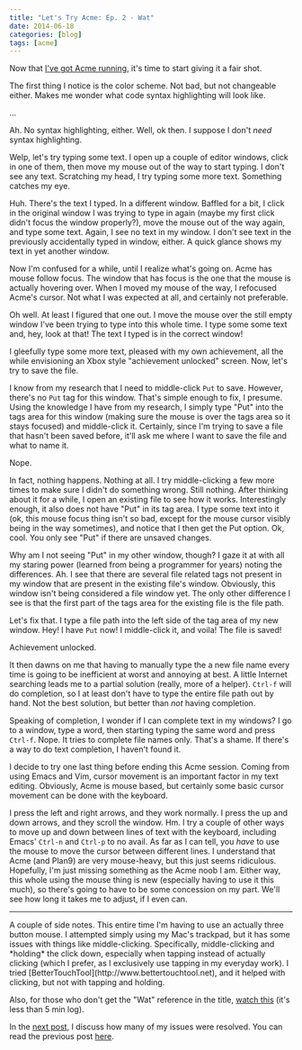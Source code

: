 ```yaml
---
title: "Let's Try Acme: Ep. 2 - Wat"
date: 2014-06-18
categories: [blog]
tags: [acme]
---
```

Now that [I've got Acme running](/blog/2014/06/18/lets-try-acme-ep-1-hello/), it's time to start giving it a fair shot.
<!--more-->
The first thing I notice is the color scheme. Not bad, but not changeable either. Makes me wonder what code syntax highlighting will look like.

...

Ah. No syntax highlighting, either. Well, ok then. I suppose I don't *need* syntax highlighting.

Welp, let's try typing some text. I open up a couple of editor windows, click in one of them, then move my mouse out of the way to start typing. I don't see any text. Scratching my head, I try typing some more text. Something catches my eye.

Huh. There's the text I typed. In a different window. Baffled for a bit, I click in the original window I was trying to type in again (maybe my first click didn't focus the window properly?), move the mouse out of the way again, and type some text. Again, I see no text in my window. I don't see text in the previously accidentally typed in window, either. A quick glance shows my text in yet another window.

Now I'm confused for a while, until I realize what's going on. Acme has mouse follow focus. The window that has focus is the one that the mouse is actually hovering over. When I moved my mouse of the way, I refocused Acme's cursor. Not what I was expected at all, and certainly not preferable.

Oh well. At least I figured that one out. I move the mouse over the still empty window I've been trying to type into this whole time. I type some some text and, hey, look at that! The text I typed is in the correct window!

I gleefully type some more text, pleased with my own achievement, all the while envisioning an Xbox style "achievement unlocked" screen. Now, let's try to save the file.

I know from my research that I need to middle-click `Put` to save. However, there's no `Put` tag for this window. That's simple enough to fix, I presume. Using the knowledge I have from my research, I simply type "Put" into the tags area for this window (making sure the mouse is over the tags area so it stays focused) and middle-click it. Certainly, since I'm trying to save a file that hasn't been saved before, it'll ask me where I want to save the file and what to name it.

Nope.

In fact, nothing happens. Nothing at all. I try middle-clicking a few more times to make sure I didn't do something wrong. Still nothing. After thinking about it for a while, I open an existing file to see how it works. Interestingly enough, it also does not have "Put" in its tag area. I type some text into it (ok, this mouse focus thing isn't so bad, except for the mouse cursor visibly being in the way sometimes), and notice that I then get the Put option. Ok, cool. You only see "Put" if there are unsaved changes.

Why am I not seeing "Put" in my other window, though? I gaze it at with all my staring power (learned from being a programmer for years) noting the differences. Ah. I see that there are several file related tags not present in my window that are present in the existing file's window. Obviously, this window isn't being considered a file window yet. The only other difference I see is that the first part of the tags area for the existing file is the file path. 

Let's fix that. I type a file path into the left side of the tag area of my new window. Hey! I have `Put` now! I middle-click it, and voila! The file is saved!

Achievement unlocked.

It then dawns on me that having to manually type the a new file name every time is going to be inefficient at worst and annoying at best. A little Internet searching leads me to a partial solution (really, more of a helper). `Ctrl-f` will do completion, so I at least don't have to type the entire file path out by hand. Not the best solution, but better than *not* having completion.

Speaking of completion, I wonder if I can complete text in my windows? I go to a window, type a word, then starting typing the same word and press `Ctrl-f`. Nope. It tries to complete file names only. That's a shame. If there's a way to do text completion, I haven't found it.

I decide to try one last thing before ending this Acme session. Coming from using Emacs and Vim, cursor movement is an important factor in my text editing. Obviously, Acme is mouse based, but certainly some basic cursor movement can be done with the keyboard.

I press the left and right arrows, and they work normally. I press the up and down arrows, and they scroll the window. Hm. I try a couple of other ways to move up and down between lines of text with the keyboard, including Emacs' `Ctrl-n` and `Ctrl-p` to no avail. As far as I can tell, you *have* to use the mouse to move the cursor between different lines. I understand that Acme (and Plan9) are very mouse-heavy, but this just seems ridiculous. Hopefully, I'm just missing something as the Acme noob I am. Either way, this whole using the mouse thing is new (especially having to use it this much), so there's going to have to be some concession on my part. We'll see how long it takes me to adjust, if I even can.
<hr />
A couple of side notes. This entire time I'm having to use an actually three button mouse. I attempted simply using my Mac's trackpad, but it has some issues with things like middle-clicking. Specifically, middle-clicking and *holding* the click down, especially when tapping instead of actually clicking (which I prefer, as I exclusively use tapping in my everyday work). I tried [BetterTouchTool](http://www.bettertouchtool.net), and it helped with clicking, but not with tapping and holding.

Also, for those who don't get the "Wat" reference in the title, [watch this](https://www.destroyallsoftware.com/talks/wat) (it's less than 5 min log).

In the [next post](/blog/2014/06/19/lets-try-acme-ep-3-problem-solving/), I discuss how many of my issues were resolved. You can read the previous post [here](/blog/2014/06/18/lets-try-acme-ep-1-hello/).
